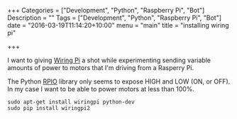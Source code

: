 +++
Categories = ["Development", "Python", "Raspberry Pi", "Bot"]
Description = ""
Tags = ["Development", "Python", "Raspberry Pi", "Bot"]
date = "2016-03-19T11:14:20+10:00"
menu = "main"
title = "installing wiring pi"

+++

I want to giving [Wiring Pi](http://wiringpi.com/) a shot while
experimenting sending variable amounts of power to motors that I'm
driving from a Rasperry Pi.

The Python [RPIO](http://pythonhosted.org/RPIO/pwm_py.html) library
only seems to expose HIGH and LOW (ON, or OFF). In my case I want to be able to power motors at less than 100%.

```
sudo apt-get install wiringpi python-dev
sudo pip install wiringpi2
```
